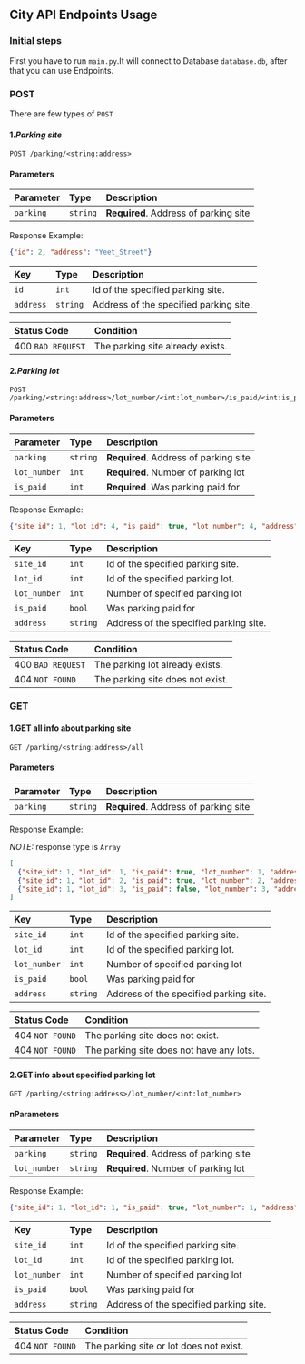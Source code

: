 ## City API Endpoints Usage

### Initial steps

First you have to run `main.py`.It will connect to Database `database.db`, 
after that you can use Endpoints.

### POST
There are few types of `POST` 

#### 1._Parking site_
```http 
POST /parking/<string:address>
```

#### Parameters

| Parameter | Type | Description |
| :--- | :--- | :--- |
| `parking` | `string` | **Required**. Address of parking site |


Response Example:

```json
{"id": 2, "address": "Yeet_Street"}
```


| Key | Type | Description |
| :--- | :--- | :--- |
| `id` | `int` | Id of the specified parking site. |
| `address` | `string` | Address of the specified parking site. |

| Status Code | Condition |
| :--- | :--- |
| 400 `BAD REQUEST` | The parking site already exists. |

#### 2._Parking lot_ 
```http
POST /parking/<string:address>/lot_number/<int:lot_number>/is_paid/<int:is_paid>
```

#### Parameters
| Parameter | Type | Description |
| :--- | :--- | :--- |
| `parking` | `string` | **Required**. Address of parking site |
| `lot_number` | `int` | **Required**. Number of parking lot |
| `is_paid` | `int` | **Required**. Was parking paid for |


Response Exmaple:

```json
{"site_id": 1, "lot_id": 4, "is_paid": true, "lot_number": 4, "address": "Yeet_Prospect"}
```

| Key | Type | Description |
| :--- | :--- | :--- |
| `site_id` | `int` | Id of the specified parking site. |
| `lot_id` | `int` | Id of the specified parking lot. |
| `lot_number` | `int` |  Number of specified parking lot |
| `is_paid` | `bool` |  Was parking paid for |
| `address` | `string` | Address of the specified parking site. |


| Status Code | Condition |
| :--- | :--- |
| 400 `BAD REQUEST` | The parking lot already exists. |
| 404 `NOT FOUND` | The parking site does not exist. |

### GET

#### 1.GET all info about parking site

```http
GET /parking/<string:address>/all
```

#### Parameters
| Parameter | Type | Description |
| :--- | :--- | :--- |
| `parking` | `string` | **Required**. Address of parking site |


Response Example:

_NOTE:_ response type is `Array`
```json
[
  {"site_id": 1, "lot_id": 1, "is_paid": true, "lot_number": 1, "address": "Yeet_Prospect"},
  {"site_id": 1, "lot_id": 2, "is_paid": true, "lot_number": 2, "address": "Yeet_Prospect"},
  {"site_id": 1, "lot_id": 3, "is_paid": false, "lot_number": 3, "address": "Yeet_Prospect"}
]
```
| Key | Type | Description |
| :--- | :--- | :--- |
| `site_id` | `int` | Id of the specified parking site. |
| `lot_id` | `int` | Id of the specified parking lot. |
| `lot_number` | `int` |  Number of specified parking lot |
| `is_paid` | `bool` | Was parking paid for |
| `address` | `string` | Address of the specified parking site. |

| Status Code | Condition |
| :--- | :--- |
| 404 `NOT FOUND` | The parking site does not exist. |
| 404 `NOT FOUND` | The parking site does not have any lots. |

#### 2.GET info about specified parking lot

```http
GET /parking/<string:address>/lot_number/<int:lot_number>
```

#### пParameters
| Parameter | Type | Description |
| :--- | :--- | :--- |
| `parking` | `string` | **Required**. Address of parking site |
| `lot_number` | `string` | **Required**. Number of parking lot |

Response Example: 
```json
{"site_id": 1, "lot_id": 1, "is_paid": true, "lot_number": 1, "address": "gYeet_Prospect"}
```
| Key | Type | Description |
| :--- | :--- | :--- |
| `site_id` | `int` | Id of the specified parking site. |
| `lot_id` | `int` | Id of the specified parking lot. |
| `lot_number` | `int` |  Number of specified parking lot |
| `is_paid` | `bool` | Was parking paid for |
| `address` | `string` | Address of the specified parking site. |

| Status Code | Condition |
| :--- | :--- |
| 404 `NOT FOUND` | The parking site or lot does not exist. |

